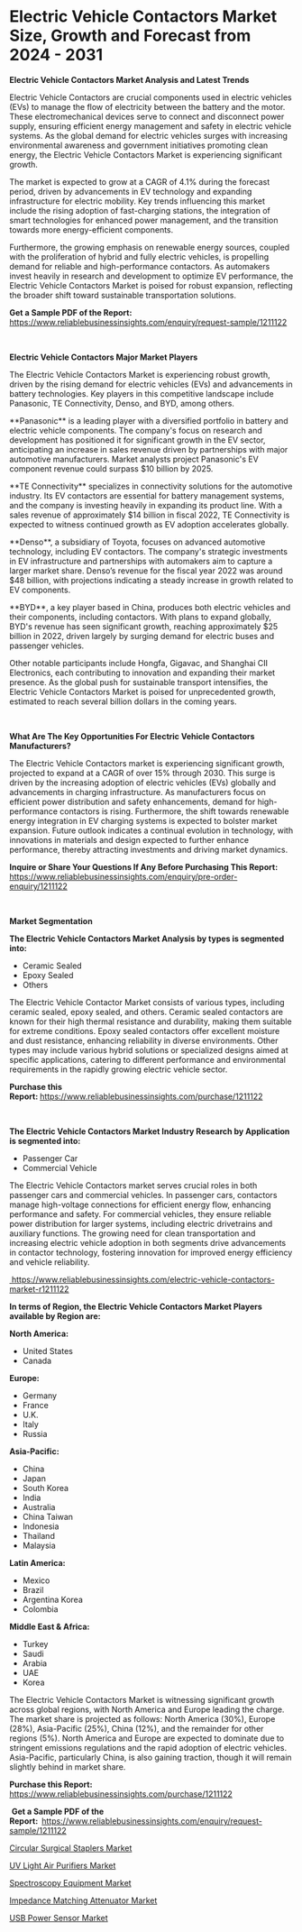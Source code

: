 <p><h1>Electric Vehicle Contactors Market Size, Growth and Forecast from 2024 - 2031</h1></p><p><strong>Electric Vehicle Contactors Market Analysis and Latest Trends</strong></p>
<p><p>Electric Vehicle Contactors are crucial components used in electric vehicles (EVs) to manage the flow of electricity between the battery and the motor. These electromechanical devices serve to connect and disconnect power supply, ensuring efficient energy management and safety in electric vehicle systems. As the global demand for electric vehicles surges with increasing environmental awareness and government initiatives promoting clean energy, the Electric Vehicle Contactors Market is experiencing significant growth.</p><p>The market is expected to grow at a CAGR of 4.1% during the forecast period, driven by advancements in EV technology and expanding infrastructure for electric mobility. Key trends influencing this market include the rising adoption of fast-charging stations, the integration of smart technologies for enhanced power management, and the transition towards more energy-efficient components.</p><p>Furthermore, the growing emphasis on renewable energy sources, coupled with the proliferation of hybrid and fully electric vehicles, is propelling demand for reliable and high-performance contactors. As automakers invest heavily in research and development to optimize EV performance, the Electric Vehicle Contactors Market is poised for robust expansion, reflecting the broader shift toward sustainable transportation solutions.</p></p>
<p><strong>Get a Sample PDF of the Report:&nbsp;</strong> <a href="https://www.reliablebusinessinsights.com/enquiry/request-sample/1211122?utm_campaign=1091&utm_medium=2&utm_source=Github&utm_content=ia&utm_term=05102024&utm_id=electric-vehicle-contactors">https://www.reliablebusinessinsights.com/enquiry/request-sample/1211122</a></p>
<p>&nbsp;</p>
<p><strong>Electric Vehicle Contactors Major Market Players</strong></p>
<p><p>The Electric Vehicle Contactors Market is experiencing robust growth, driven by the rising demand for electric vehicles (EVs) and advancements in battery technologies. Key players in this competitive landscape include Panasonic, TE Connectivity, Denso, and BYD, among others.</p><p>**Panasonic** is a leading player with a diversified portfolio in battery and electric vehicle components. The company's focus on research and development has positioned it for significant growth in the EV sector, anticipating an increase in sales revenue driven by partnerships with major automotive manufacturers. Market analysts project Panasonic's EV component revenue could surpass $10 billion by 2025.</p><p>**TE Connectivity** specializes in connectivity solutions for the automotive industry. Its EV contactors are essential for battery management systems, and the company is investing heavily in expanding its product line. With a sales revenue of approximately $14 billion in fiscal 2022, TE Connectivity is expected to witness continued growth as EV adoption accelerates globally.</p><p>**Denso**, a subsidiary of Toyota, focuses on advanced automotive technology, including EV contactors. The company's strategic investments in EV infrastructure and partnerships with automakers aim to capture a larger market share. Denso’s revenue for the fiscal year 2022 was around $48 billion, with projections indicating a steady increase in growth related to EV components.</p><p>**BYD**, a key player based in China, produces both electric vehicles and their components, including contactors. With plans to expand globally, BYD's revenue has seen significant growth, reaching approximately $25 billion in 2022, driven largely by surging demand for electric buses and passenger vehicles.</p><p>Other notable participants include Hongfa, Gigavac, and Shanghai CII Electronics, each contributing to innovation and expanding their market presence. As the global push for sustainable transport intensifies, the Electric Vehicle Contactors Market is poised for unprecedented growth, estimated to reach several billion dollars in the coming years.</p></p>
<p>&nbsp;</p>
<p><strong>What Are The Key Opportunities For Electric Vehicle Contactors Manufacturers?</strong></p>
<p><p>The Electric Vehicle Contactors market is experiencing significant growth, projected to expand at a CAGR of over 15% through 2030. This surge is driven by the increasing adoption of electric vehicles (EVs) globally and advancements in charging infrastructure. As manufacturers focus on efficient power distribution and safety enhancements, demand for high-performance contactors is rising. Furthermore, the shift towards renewable energy integration in EV charging systems is expected to bolster market expansion. Future outlook indicates a continual evolution in technology, with innovations in materials and design expected to further enhance performance, thereby attracting investments and driving market dynamics.</p></p>
<p><strong>Inquire or Share Your Questions If Any Before Purchasing This Report:</strong> <a href="https://www.reliablebusinessinsights.com/enquiry/pre-order-enquiry/1211122?utm_campaign=1091&utm_medium=2&utm_source=Github&utm_content=ia&utm_term=05102024&utm_id=electric-vehicle-contactors">https://www.reliablebusinessinsights.com/enquiry/pre-order-enquiry/1211122</a></p>
<p>&nbsp;</p>
<p><strong>Market Segmentation</strong></p>
<p><strong>The Electric Vehicle Contactors Market Analysis by types is segmented into:</strong></p>
<p><ul><li>Ceramic Sealed</li><li>Epoxy Sealed</li><li>Others</li></ul></p>
<p><p>The Electric Vehicle Contactor Market consists of various types, including ceramic sealed, epoxy sealed, and others. Ceramic sealed contactors are known for their high thermal resistance and durability, making them suitable for extreme conditions. Epoxy sealed contactors offer excellent moisture and dust resistance, enhancing reliability in diverse environments. Other types may include various hybrid solutions or specialized designs aimed at specific applications, catering to different performance and environmental requirements in the rapidly growing electric vehicle sector.</p></p>
<p><strong>Purchase this Report:&nbsp;</strong><a href="https://www.reliablebusinessinsights.com/purchase/1211122?utm_campaign=1091&utm_medium=2&utm_source=Github&utm_content=ia&utm_term=05102024&utm_id=electric-vehicle-contactors">https://www.reliablebusinessinsights.com/purchase/1211122</a></p>
<p>&nbsp;</p>
<p><strong>The Electric Vehicle Contactors Market Industry Research by Application is segmented into:</strong></p>
<p><ul><li>Passenger Car</li><li>Commercial Vehicle</li></ul></p>
<p><p>The Electric Vehicle Contactors market serves crucial roles in both passenger cars and commercial vehicles. In passenger cars, contactors manage high-voltage connections for efficient energy flow, enhancing performance and safety. For commercial vehicles, they ensure reliable power distribution for larger systems, including electric drivetrains and auxiliary functions. The growing need for clean transportation and increasing electric vehicle adoption in both segments drive advancements in contactor technology, fostering innovation for improved energy efficiency and vehicle reliability.</p></p>
<p><a href="https://www.reliablebusinessinsights.com/electric-vehicle-contactors-market-r1211122?utm_campaign=1091&utm_medium=2&utm_source=Github&utm_content=ia&utm_term=05102024&utm_id=electric-vehicle-contactors">&nbsp;https://www.reliablebusinessinsights.com/electric-vehicle-contactors-market-r1211122</a></p>
<p><strong>In terms of Region, the Electric Vehicle Contactors Market Players available by Region are:</strong></p>
<p>
    <p> <strong> North America: </strong>
        <ul>
            <li>United States</li>
            <li>Canada</li>
        </ul>
        </p> 
    <p> <strong> Europe: </strong>
        <ul>
            <li>Germany</li>
            <li>France</li>
            <li>U.K.</li>
            <li>Italy</li>
            <li>Russia</li>
        </ul>
        </p> 
    <p> <strong> Asia-Pacific: </strong>
        <ul>
            <li>China</li>
            <li>Japan</li>
            <li>South Korea</li>
            <li>India</li>
            <li>Australia</li>
            <li>China Taiwan</li>
            <li>Indonesia</li>
            <li>Thailand</li>
            <li>Malaysia</li>
        </ul>
        </p> 
    <p> <strong> Latin America: </strong>
        <ul>
            <li>Mexico</li>
            <li>Brazil</li>
            <li>Argentina Korea</li>
            <li>Colombia</li>
        </ul>
        </p> 
    <p> <strong> Middle East & Africa: </strong>
        <ul>
            <li>Turkey</li>
            <li>Saudi</li>
            <li>Arabia</li>
            <li>UAE</li>
            <li>Korea</li>
        </ul>
    </p>
    </p>
<p><p>The Electric Vehicle Contactors Market is witnessing significant growth across global regions, with North America and Europe leading the charge. The market share is projected as follows: North America (30%), Europe (28%), Asia-Pacific (25%), China (12%), and the remainder for other regions (5%). North America and Europe are expected to dominate due to stringent emissions regulations and the rapid adoption of electric vehicles. Asia-Pacific, particularly China, is also gaining traction, though it will remain slightly behind in market share.</p></p>
<p><strong>Purchase this Report: </strong><a href="https://www.reliablebusinessinsights.com/purchase/1211122?utm_campaign=1091&utm_medium=2&utm_source=Github&utm_content=ia&utm_term=05102024&utm_id=electric-vehicle-contactors">https://www.reliablebusinessinsights.com/purchase/1211122</a></p>
<p>&nbsp;<strong>Get a Sample PDF of the Report:&nbsp;&nbsp;</strong><a href="https://www.reliablebusinessinsights.com/enquiry/request-sample/1211122?utm_campaign=1091&utm_medium=2&utm_source=Github&utm_content=ia&utm_term=05102024&utm_id=electric-vehicle-contactors">https://www.reliablebusinessinsights.com/enquiry/request-sample/1211122</a></p>
<p><strong></strong></p>
<p><p><a href="https://github.com/Greiszane475/Market-Research-Report-List-1/blob/main/circular-surgical-staplers-market.md?utm_campaign=1091&utm_medium=2&utm_source=Github&utm_content=ia&utm_term=05102024&utm_id=electric-vehicle-contactors">Circular Surgical Staplers Market</a></p><p><a href="https://github.com/ClaraRSutton/Market-Research-Report-List-1/blob/main/uv-light-air-purifiers-market.md?utm_campaign=1091&utm_medium=2&utm_source=Github&utm_content=ia&utm_term=05102024&utm_id=electric-vehicle-contactors">UV Light Air Purifiers Market</a></p><p><a href="https://www.linkedin.com/pulse/decoding-spectroscopy-equipment-market-signals-growth-algorithms-do1lc?utm_campaign=1091&utm_medium=2&utm_source=Github&utm_content=ia&utm_term=05102024&utm_id=electric-vehicle-contactors">Spectroscopy Equipment Market</a></p><p><a href="https://issuu.com/reportprime-2/docs/impedance-matching-attenuator-marke_991712d494e287?utm_campaign=1091&utm_medium=2&utm_source=Github&utm_content=ia&utm_term=05102024&utm_id=electric-vehicle-contactors">Impedance Matching Attenuator Market</a></p><p><a href="https://issuu.com/reportprime-2/docs/usb-power-sensor-market-size-2030.p_fbb65467e20d48?utm_campaign=1091&utm_medium=2&utm_source=Github&utm_content=ia&utm_term=05102024&utm_id=electric-vehicle-contactors">USB Power Sensor Market</a></p></p>